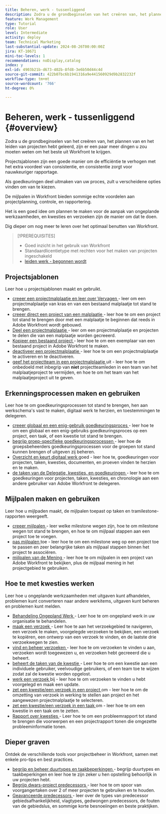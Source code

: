 ```yaml
---
title: Beheren, werk - tussenliggend
description: Zodra u de grondbeginselen van het creëren van, het plannen van en het leiden van projecten hebt geleerd, zijn er een paar meer dingen u zou moeten weten om het beste uit Workfront te krijgen.
feature: Work Management
type: Tutorial
role: User
level: Intermediate
activity: deploy
team: Technical Marketing
last-substantial-update: 2024-08-26T00:00:00Z
jira: KT-10671
mini-toc-levels: 1
recommendations: noDisplay,catalog
index: y
exl-id: 4903b21b-d673-402b-8fd8-3e6b50d44c4d
source-git-commit: 422b07bc6b1941316a9e441560929d9b2832232f
workflow-type: tm+mt
source-wordcount: '766'
ht-degree: 0%

---
```


# Beheren, werk - tussenliggend {#overview}

Zodra u de grondbeginselen van het creëren van, het plannen van en het leiden van projecten hebt geleerd, zijn er een paar meer dingen u zou moeten weten om het beste uit Workfront te krijgen.

Projectsjablonen zijn een goede manier om de efficiëntie te verhogen met het extra voordeel van consistentie, en consistentie zorgt voor nauwkeuriger rapportage.

Als goedkeuringen deel uitmaken van uw proces, zult u verscheidene opties vinden om van te kiezen.

De mijlpalen in Workfront bieden sommige echte voordelen aan projectplanning, controle, en rapportering.

Het is een goed idee om plannen te maken voor de aanpak van ongeplande werkzaamheden, en kwesties en verzoeken zijn de manier om dat te doen.

Dig dieper om nog meer te leren over het optimaal benutten van Workfront.

>[!PREREQUISITES]
>
>* Goed inzicht in het gebruik van Workfront
>* Standaardlicentietype met rechten voor het maken van projecten ingeschakeld
>* [ leiden werk - begonnen wordt ](https://experienceleague.adobe.com/?recommended=Workfront-U-1-2022.1.planners)


## Projectsjablonen

Leer hoe u projectsjablonen maakt en gebruikt.

* [ creeer een projectmalplaatje en leer over Vervagen ](create-a-project-template.md) - leer om een projectmalplaatje van kras en van een bestaand malplaatje tot stand te brengen.
* [ creeer direct een project van een malplaatje ](create-a-project-directly-from-a-template.md) - leer hoe te om een project tot stand te brengen door met een malplaatje te beginnen dat reeds in Adobe Workfront wordt gebouwd.
* [ Deel een projectmalplaatje ](share-a-project-template.md) - leer om een projectmalplaatje en projecten te delen die van een malplaatje worden gecreeerd.
* [ Kopieer een bestaand project ](/help/manage-work/manage-projects/copy-an-existing-project.md) - leer hoe te om een exemplaar van een bestaand project in Adobe Workfront te maken.
* [ deactiveer een projectmalplaatje ](deactivate-a-project-template.md) - leer hoe te om een projectmalplaatje te activeren en te deactiveren.
* [ geef het projectteam in een projectmalplaatje ](edit-the-project-team-in-a-project-template.md) uit - leer hoe te om onbedoeld met inbegrip van **niet** projectteamleden in een team van het malplaatjeproject te vermijden, en hoe te om het team van het malplaatjeproject uit te geven.

## Erkenningsprocessen maken en gebruiken

Leer hoe te om goedkeuringsprocessen tot stand te brengen, hen aan werkschema&#39;s vast te maken, digitaal werk te herzien, en toestemmingen te delegeren.

* [ creeer globaal en een enig-gebruik goedkeuringsproces ](create-a-single-use-approval-process.md) - leer hoe te om een globaal en een enig-gebruiks goedkeuringsproces op een project, een taak, of een kwestie tot stand te brengen.
* [ begrijp groep-specifieke goedkeuringsprocessen ](group-specific-approval-processes.md) - leer hoe de groepsbeheerders goedkeuringsprocessen voor de groepen tot stand kunnen brengen of uitgeven zij beheren.
* [ Overzicht en keurt digitaal werk ](review-and-approve-digital-work.md) goed - leer hoe te, goedkeuringen voor projecten, taken, kwesties, documenten, en proeven vinden te herzien en te maken.
* [ de taken van de Delegatie, kwesties, en goedkeuringen ](delegate-approvals.md) - leer hoe te om goedkeuringen voor projecten, taken, kwesties, en chronologie aan een andere gebruiker van Adobe Workfront te delegeren.

## Mijlpalen maken en gebruiken

Leer hoe u mijlpaden maakt, de mijlpalen toepast op taken en tramilestone-rapporten weergeeft.

* [ creeer mijlpalen ](creating-milestones.md) - leer welke milestone wegen zijn, hoe te om milestone wegen tot stand te brengen, en hoe te om mijlpaal stappen aan een project toe te voegen.
* [ pas mijlpalen ](apply-milestones.md) toe - leer hoe te om een milestone weg op een project toe te passen en zeer belangrijke taken als mijlpaal stappen binnen het project te associëren.
* [ mijlpalen van de Mening ](view-milestones.md) - leer hoe te om mijlpalen in een project van Adobe Workfront te bekijken, plus de mijlpaal mening in het projectgebied te gebruiken.

## Hoe te met kwesties werken

Leer hoe u ongeplande werkzaamheden met uitgaven kunt afhandelen, problemen kunt converteren naar andere werkitems, uitgaven kunt beheren en problemen kunt melden.

* [ Behandeling Ongepland Werk ](handle-unplanned-work.md) - Leer hoe te om ongepland werk in uw organisatie te behandelen.
* [ maak een verzoek ](make-a-request.md) - Leer hoe te aan het verzoekgebied te navigeren, een verzoek te maken, voorgelegde verzoeken te bekijken, een verzoek te kopiëren, een ontwerp van een verzoek te vinden, en de laatste drie verzoekwegen te zien.
* [ vind en beheer verzoeken ](find-requests.md) - leer hoe te om verzoeken te vinden u aan, verzoeken wordt toegewezen u, en verzoeken hebt gecreeerd die u beheert.
* [ beheert de taken van de kwestie ](manage-issue-assignments.md) - Leer hoe te om een kwestie aan een individuele gebruiker, veelvoudige gebruikers, of een team toe te wijzen zodat zal de kwestie worden opgelost.
* [ werk een verzoek ](update-a-request.md) bij - leer hoe te om verzoeken te vinden u hebt voorgelegd en maak een update.
* [ zet een kwestie/een verzoek in een project ](create-a-project-from-a-request.md) om - leer hoe te om de omzetting van verzoek in werking te stellen aan project en het aangewezen projectmalplaatje te selecteren.
* [ zet een kwestie/een verzoek in een taak ](convert-issues-to-other-work-items.md) om - leer hoe te om een kwestie in een taak om te zetten.
* [ Rapport over kwesties ](report-on-issues.md) - Leer hoe te om een probleemrapport tot stand te brengen die voorwerpen en een projectrapport tonen die omgezette probleeminformatie tonen.

## Dieper graven

Ontdek de verschillende tools voor projectbeheer in Workfront, samen met enkele pro-tips en best practices.    

* [ begrijp en beheer duurtypes en taakbeperkingen ](understand-and-manage-duration-types-and-task-constraints.md) - begrijp duurtypes en taakbeperkingen en leer hoe te zijn zeker u hen opstelling behoorlijk in uw projecten hebt.
* [ Begrijp dwars-project predecessors ](understand-cross-project-predecessors.md) - leer hoe te om spoor van voorgangertaken over 2 of meer projecten te gebruiken en te houden.
* [ Geavanceerde predecessors ](advanced-predecessors.md) - leer over de types van predecessor gebiedsafhankelijkheid, vlagtypes, gedwongen predecessors, de fouten van de gebiedslus, en sommige korte besnoeiingen en beste praktijken.

